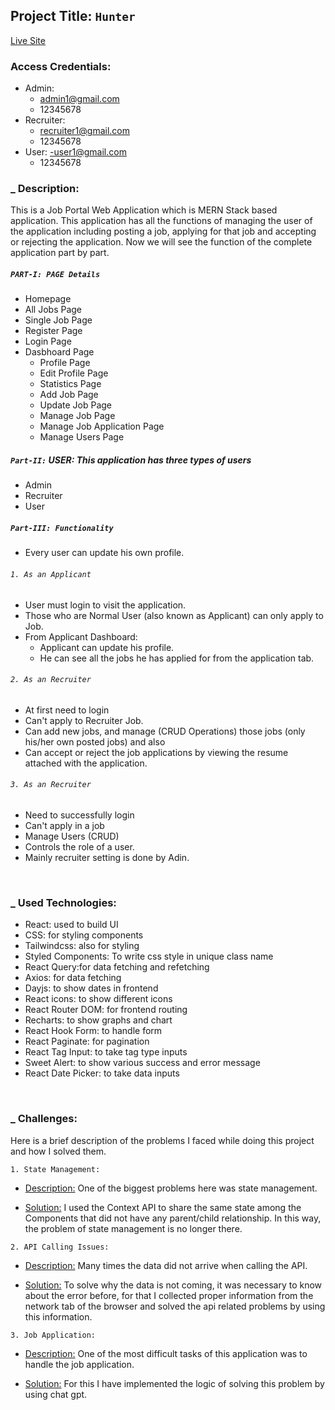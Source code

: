 ## Project Title: `Hunter`

[Live Site](https://hunter-iota.vercel.app/)

### Access Credentials:

-   Admin:
    -   admin1@gmail.com
    -   12345678
-   Recruiter:
    -   recruiter1@gmail.com
    -   12345678
-   User:
    -user1@gmail.com
    -   12345678

### \_ Description:

This is a Job Portal Web Application which is MERN Stack based application. This application has all the functions of managing the user of the application including posting a job, applying for that job and accepting or rejecting the application. Now we will see the function of the complete application part by part.

##### `PART-I: PAGE Details`

-   Homepage
-   All Jobs Page
-   Single Job Page
-   Register Page
-   Login Page
-   Dasbhoard Page
    -   Profile Page
    -   Edit Profile Page
    -   Statistics Page
    -   Add Job Page
    -   Update Job Page
    -   Manage Job Page
    -   Manage Job Application Page
    -   Manage Users Page

##### `Part-II:` USER: This application has three types of users

-   Admin
-   Recruiter
-   User

##### `Part-III: Functionality`

-   Every user can update his own profile.

###### `1. As an Applicant`

-   User must login to visit the application.
-   Those who are Normal User (also known as Applicant) can only apply to Job.
-   From Applicant Dashboard:
    -   Applicant can update his profile.
    -   He can see all the jobs he has applied for from the application tab.

###### `2. As an Recruiter`

-   At first need to login
-   Can't apply to Recruiter Job.
-   Can add new jobs, and manage (CRUD Operations) those jobs (only his/her own posted jobs) and also
-   Can accept or reject the job applications by viewing the resume attached with the application.

###### `3. As an Recruiter`

-   Need to successfully login
-   Can't apply in a job
-   Manage Users (CRUD)
-   Controls the role of a user.
-   Mainly recruiter setting is done by Adin.

<br/>

### \_ Used Technologies:

-   React: used to build UI
-   CSS: for styling components
-   Tailwindcss: also for styling
-   Styled Components: To write css style in unique class name
-   React Query:for data fetching and refetching
-   Axios: for data fetching
-   Dayjs: to show dates in frontend
-   React icons: to show different icons
-   React Router DOM: for frontend routing
-   Recharts: to show graphs and chart
-   React Hook Form: to handle form
-   React Paginate: for pagination
-   React Tag Input: to take tag type inputs
-   Sweet Alert: to show various success and error message
-   React Date Picker: to take data inputs

<br/>

### \_ Challenges:

Here is a brief description of the problems I faced while doing this project and how I solved them.

`1. State Management:`

-   <u>Description:</u> One of the biggest problems here was state management.

-   <u>Solution:</u> I used the Context API to share the same state among the Components that did not have any parent/child relationship. In this way, the problem of state management is no longer there.

`2. API Calling Issues:`

-   <u>Description:</u> Many times the data did not arrive when calling the API.

-   <u>Solution:</u> To solve why the data is not coming, it was necessary to know about the error before, for that I collected proper information from the network tab of the browser and solved the api related problems by using this information.

`3. Job Application:`

-   <u>Description:</u> One of the most difficult tasks of this application was to handle the job application.

-   <u>Solution:</u> For this I have implemented the logic of solving this problem by using chat gpt.
